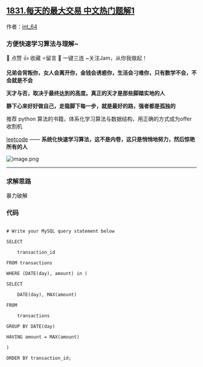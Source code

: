 ## [1831.每天的最大交易 中文热门题解1](https://leetcode.cn/problems/maximum-transaction-each-day/solutions/100000/by-jam007-o6sy)

作者：[int_64](https://leetcode.cn/u/int_64)
### 方便快速学习算法与理解~
🌇 点赞 👍 收藏 ⭐留言 📝 一键三连 ~关注Jam，从你我做起！

**兄弟会背叛你，女人会离开你，金钱会诱惑你，生活会刁难你，只有数学不会，不会就是不会**
**天才与否，取决于最终达到的高度。真正的天才是那些脚踏实地的人**
**静下心来好好做自己，走稳脚下每一步，就是最好的路，强者都是孤独的**

推荐 python 算法的书籍，体系化学习算法与数据结构，用正确的方式成为offer收割机
[leetcode](https://github.com/ls1248659692/leetcode) ——  **系统化快速学习算法，这不是内卷，这只是悄悄地努力，然后惊艳所有的人**
![image.png](https://pic.leetcode-cn.com/1649569354-bSVeOt-image.png)

---
### 求解思路
暴力破解

### 代码

```mysql
# Write your MySQL query statement below
SELECT
    transaction_id
FROM transactions
WHERE (DATE(day), amount) in (
SELECT 
    DATE(day), MAX(amount)
FROM 
    transactions 
GROUP BY DATE(day)
HAVING amount = MAX(amount)
)
ORDER BY transaction_id;
```
